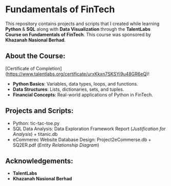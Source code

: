 # Fundamentals of FinTech

This repository contains projects and scripts that I created while learning **Python** & **SQL** along with **Data Visualization** through the **TalentLabs Course on Fundamentals of FinTech**. This course was sponsored by **Khazanah Nasional Berhad**.

## About the Course:
[Certificate of Completion] (https://www.talentlabs.org/certificate/urxKkxn7SKSYi9u48GR6eQ)!

- **Python Basics**: Variables, data types, loops, and functions.
- **Data Structures**: Lists, dictionaries, sets, and tuples.
- **Financial Concepts**: Real-world applications of Python in FinTech.

## Projects and Scripts:
- Python: tic-tac-toe.py
- SQL Data Analysis: Data Exploration Framework Report (_Justification for Analysis_) + titanic.db 
- eCommerec Website Database Design: Project2eCommerse.db + SQ2ER.pdf (_Entity Relationship Diagram_)

## Acknowledgements:
- **TalentLabs**
- **Khazanah Nasional Berhad**
